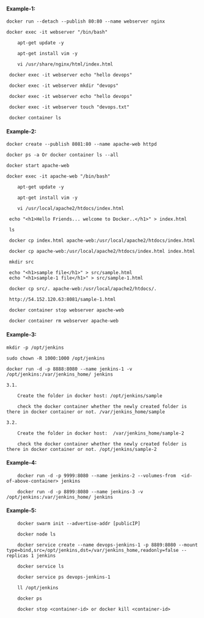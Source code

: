 #### Example-1:

    docker run --detach --publish 80:80 --name webserver nginx

    docker exec -it webserver "/bin/bash"

        apt-get update -y

        apt-get install vim -y

        vi /usr/share/nginx/html/index.html

     docker exec -it webserver echo "hello devops"

     docker exec -it webserver mkdir "devops"

     docker exec -it webserver echo "hello devops"

     docker exec -it webserver touch "devops.txt"

     docker container ls

#### Example-2:

    docker create --publish 8081:80 --name apache-web httpd

    docker ps -a Or docker container ls --all
    
    docker start apache-web

    docker exec -it apache-web "/bin/bash"

        apt-get update -y

        apt-get install vim -y

        vi /usr/local/apache2/htdocs/index.html

     echo "<h1>Hello Friends... welcome to Docker..</h1>" > index.html

     ls

     docker cp index.html apache-web:/usr/local/apache2/htdocs/index.html
     
     docker cp apache-web:/usr/local/apache2/htdocs/index.html index.html
     
     mkdir src
     
     echo "<h1>sample file</h1>" > src/sample.html
     echo "<h1>sample-1 file</h1>" > src/sample-1.html
   
     docker cp src/. apache-web:/usr/local/apache2/htdocs/.
     
     http://54.152.120.63:8081/sample-1.html
     
     docker container stop webserver apache-web
     
     docker container rm webserver apache-web
  
#### Example-3: 

    mkdir -p /opt/jenkins
    
    sudo chown -R 1000:1000 /opt/jenkins
    
    docker run -d -p 8888:8080 --name jenkins-1 -v /opt/jenkins:/var/jenkins_home/ jenkins
    
    3.1. 
    
        Create the folder in docker host: /opt/jenkins/sample

        check the docker container whether the newly created folder is there in docker container or not. /var/jenkins_home/sample
        
    3.2.
    
        Create the folder in docker host:  /var/jenkins_home/sample-2

        check the docker container whether the newly created folder is there in docker container or not. /opt/jenkins/sample-2
        
#### Example-4:
    
        docker run -d -p 9999:8080 --name jenkins-2 --volumes-from  <id-of-above-container> jenkins
        
        docker run -d -p 8899:8080 --name jenkins-3 -v /opt/jenkins:/var/jenkins_home/ jenkins
        
#### Example-5:

        docker swarm init --advertise-addr [publicIP]
        
        docker node ls

        docker service create --name devops-jenkins-1 -p 8889:8080 --mount type=bind,src=/opt/jenkins,dst=/var/jenkins_home,readonly=false --replicas 1 jenkins
        
        docker service ls
        
        docker service ps devops-jenkins-1
        
        ll /opt/jenkins
        
        docker ps
        
        docker stop <container-id> or docker kill <container-id> 
        
        
        
    
    
    
    
    
    

